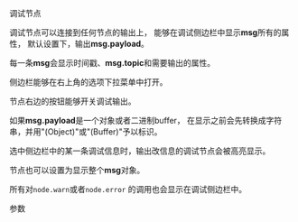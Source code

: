 调试节点

调试节点可以连接到任何节点的输出上， 能够在调试侧边栏中显示**msg**所有的属性， 默认设置下，输出**msg.payload**。 

每一条**msg**会显示时间戳、**msg.topic**和需要输出的属性。

侧边栏能够在右上角的选项下拉菜单中打开。

节点右边的按钮能够开关调试输出。

如果**msg.payload**是一个对象或者二进制buffer， 在显示之前会先转换成字符串，并用"(Object)"或"(Buffer)"予以标识。 

选中侧边栏中的某一条调试信息时，输出改信息的调试节点会被高亮显示。

节点也可以设置为显示整个**msg**对象。

所有对`node.warn`或者`node.error` 的调用也会显示在调试侧边栏中。 

参数